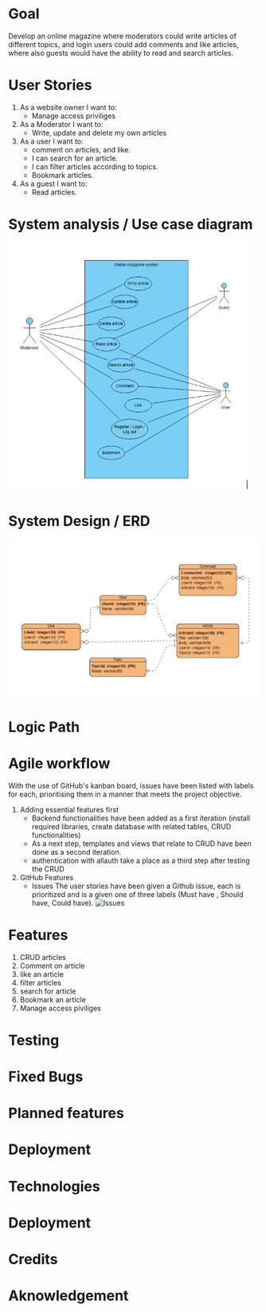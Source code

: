 # Goal
Develop an online magazine where moderators could write articles of different topics, and login users could add comments and like articles, where also guests would have the ability to read and search articles.

# User Stories

1. As a website owner I want to:
    - Manage access priviliges
2. As a Moderator I want to:
    - Write, update and delete my own articles
3. As a user I want to: 
    - comment on articles, and like.
    - I can search for an article.
    - I can filter articles according to topics. 
    - Bookmark articles. 
4. As a guest I want to:
    - Read articles.

# System analysis / Use case diagram
![Use case duagram](/magazine/magazine/static/images/usecase-diagram.png)

# System Design / ERD
![ERD](/magazine/magazine/static/images/ERD-diagram.png)

# Logic Path

# Agile workflow
With the use of  GitHub's kanban board, issues have been listed with labels for each, prioritising them in a manner that meets the project objective.
1. Adding essential features first
   - Backend functionalities have been added as a first iteration (install required libraries, create database with related tables, CRUD functionalities)
   - As a next step, templates and views that relate to CRUD have been done as a second iteration.
   - authentication with allauth take a place as a third step after testing the CRUD
2. GitHub Features
   - Issues
   The user stories have been given a Github issue, each is prioritized and is a given one of three labels (Must have , Should have, Could have).
   ![Issues](/magazine/magazine/static/images/isuues.png)

# Features
1. CRUD articles
2. Comment on article
3. like an article
4. filter articles
5. search for article
6. Bookmark an article
7. Manage access piviliges

# Testing

# Fixed Bugs

# Planned features

# Deployment

# Technologies

# Deployment 

# Credits

# Aknowledgement

